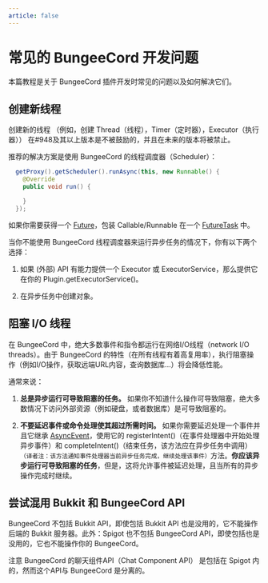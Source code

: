 ```yaml
---
article: false
---
```

# 常见的 BungeeCord 开发问题

本篇教程是关于 BungeeCord 插件开发时常见的问题以及如何解决它们。

## 创建新线程

创建新的线程 （例如，创建 Thread（线程），Timer（定时器），Executor（执行器）） 在#948及其以上版本是不被鼓励的，并且在未来的版本将被禁止。

推荐的解决方案是使用 BungeeCord 的线程调度器（Scheduler）：
```java
  getProxy().getScheduler().runAsync(this, new Runnable() {
    @Override
    public void run() {

    }
  });
```
如果你需要获得一个 [Future](http://docs.oracle.com/javase/8/docs/api/java/util/concurrent/Future.html)，包装 Callable/Runnable 在一个 [FutureTask](http://docs.oracle.com/javase/8/docs/api/java/util/concurrent/FutureTask.html) 中。

当你不能使用 BungeeCord 线程调度器来运行异步任务的情况下，你有以下两个选择：

1. 如果 (外部) API 有能力提供一个 Executor 或 ExecutorService，那么提供它在你的
Plugin.getExecutorService()。

2. 在异步任务中创建对象。

## 阻塞 I/O 线程

在 BungeeCord 中，绝大多数事件和指令都运行在网络I/O线程（network I/O threads）。由于 BungeeCord 的特性（在所有线程有着高复用率），执行阻塞操作（例如I/O操作，获取远端URL内容，查询数据库...）将会降低性能。

通常来说：
1. **总是异步运行可导致阻塞的任务。** 如果你不知道什么操作可导致阻塞，绝大多数情况下访问外部资源（例如硬盘，或者数据库）是可导致阻塞的。

2. **不要延迟事件或命令处理使其超过所需时间。** 如果你需要延迟处理一个事件并且它继承 [AsyncEvent](http://ci.md-5.net/job/BungeeCord/ws/api/target/apidocs/net/md_5/bungee/api/event/AsyncEvent.html)，使用它的 registerIntent()（在事件处理器中开始处理异步事件）和 completeIntent()（结束任务，该方法应在异步任务中调用）`（译者注：该方法通知事件处理器当前异步任务完成，继续处理该事件）`方法。**你应该异步运行可导致阻塞的任务**，但是，这将允许事件被延迟处理，且当所有的异步操作完成时继续。

## 尝试混用 Bukkit 和 BungeeCord API
BungeeCord 不包括 Bukkit API，即使包括 Bukkit API 也是没用的，它不能操作后端的 Bukkit 服务器。此外：Spigot 也不包括 BungeeCord API，即使包括也是没用的，它也不能操作你的 BungeeCord。

注意 BungeeCord 的聊天组件API（Chat Component API） 是包括在 Spigot 内的，然而这个API与 BungeeCord 是分离的。